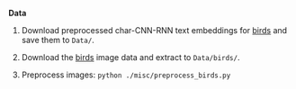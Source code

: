 **Data**

1. Download preprocessed char-CNN-RNN text embeddings for [birds](https://drive.google.com/open?id=0B3y_msrWZaXLT1BZdVdycDY5TEE) and save them to `Data/`.

2. Download the [birds](http://www.vision.caltech.edu/visipedia/CUB-200-2011.html) image data and extract to `Data/birds/`.
3. Preprocess images: `python ./misc/preprocess_birds.py`
